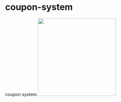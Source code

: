 # coupon-system
coupon system 
<img src="https://user-images.githubusercontent.com/113261408/224427799-0c87bbfd-d682-4c4a-abe0-c1d573101489.gif" width="250" height="250"/>
